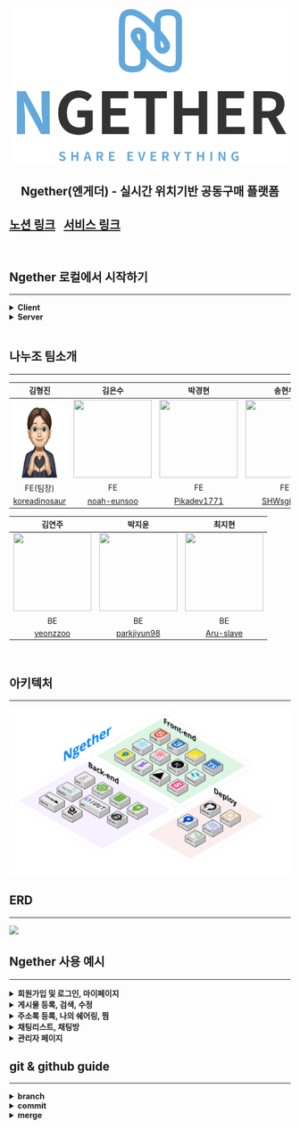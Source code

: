 <div align="center">
 <img src="client/public/logos/logoBig.svg">
<h2>Ngether(엔게더) - 실시간 위치기반 공동구매 플랫폼</h2>
</div>
<h2>
<a href="https://www.notion.so/codestates/b6d94a84cd10493793b629eb74a3f35c?p=f90ea549c5754a8ebd1ca62ea3d3f7c1&pm=s">노션 링크</a>
&nbsp;
<a href="https://ngether.xyz/">서비스 링크</a>
</h2>
<br>

## Ngether 로컬에서 시작하기
---
<details markdown="1">
<summary><strong>Client</strong></summary>

<h4 style="color:#5ad7b7"><strong>$\huge\textnormal{\color{#5ad7b7}yarn\ install}$</strong></h4>
<p>개발에 필요한 패키지들을 설치합니다.</p>

<h4 style="color:#5ad7b7"><strong>$\huge\textnormal{\color{#5ad7b7}yarn\ dev}$</strong></h4>
<p>개발 모드로 앱을 실행합니다.
브라우저에서 https://localhost:3443으로 실행됩니다.</p>

<h4 style="color:#5ad7b7"><strong>$\huge\textnormal{\color{#5ad7b7}yarn\ build}$</strong></h4>
<p>작업 완료 후 배포를 위한 build폴더가 생성됩니다.</p>
<h4 style="color:#5ad7b7"><strong>https 서버 시작하기</strong></h4>
<p>http에서는 지도 서비스를 지원하지 않습니다. https 환경에서 앱을 시작해주시기 바랍니다</p>
<p>mac에서 설치하기</p>
<p>$\huge\textnormal{\color{#5ad7b7}brew\ install\ mkcert}$</p>
<p>Linux에서 설치하기</p>
<p>$\huge\textnormal{\color{#5ad7b7}sudo\ apt\ install\ libnss3-tools}$</p>
<p>공통</p>
<p>mkcert key.pem cert.pem 입력 후 파일명 key.pem과 cert.pem으로 변경</p>
</details>

<details markdown="1">
<summary><strong>Server</strong></summary>
<h4 style="color:#cc6cab"><strong> aws와 github actions를 사용하여 서버 배포하기</strong></h4>
<ol>
    <li>레포지토리에 변화가 생기면 Github Actions 작동</li>
    <li>프로젝트 빌드 결과물(.jar)을 S3로 전송 및 저장 </li>
    <li>Amazon CodeDeploy에 배포 명령 </li>
    <li>S3에서 Amazon CodeDeploy에 프로젝트 빌드 결과물(.jar) 전달</li>
    <li>EC2 배포 및 실행</li>
</ol>
</details>
<br>

## 나누조 팀소개
---
|김형진|김은수|박경현|송현우|
|:--:|:--:|:--:|:--:|
|[<img width="140px" height="140px" src="readmeImage/김형진.png">](https://raw.githubusercontent.com/codestates-seb/seb41_main_024/readme/readmeImage/%EA%B9%80%ED%98%95%EC%A7%84.png)|[<img width="140px" height="140px" src="https://cdn.discordapp.com/attachments/1059639201731182705/1070205097600102470/c2aabf0408d26d274d05aef03f83a9d2-sticker.png">](https://raw.githubusercontent.com/codestates-seb/seb41_main_024/readme/readmeImage/%EA%B9%80%EC%9D%80%EC%88%98.png)|[<img width="140px" height="140px" src="https://cdn.discordapp.com/attachments/1059639201731182705/1070205298029101126/4b505b32b.PNG">](https://raw.githubusercontent.com/codestates-seb/seb41_main_024/readme/readmeImage/%EB%B0%95%EA%B2%BD%ED%98%84.png)|[<img width="140px" height="140px" src="https://cdn.discordapp.com/attachments/1059639201731182705/1070203560626769941/da4ef0c91fc0ee99c1609cfa58fc86d4-sticker.png">](https://raw.githubusercontent.com/codestates-seb/seb41_main_024/readme/readmeImage/%EC%86%A1%ED%98%84%EC%9A%B0.png)|
|FE(팀장)|FE|FE|FE|
|[koreadinosaur](https://github.com/koreadinosaur)|[noah-eunsoo](https://github.com/noah-eunsoo)|[Pikadev1771](https://github.com/Pikadev1771)|[SHWsgithub](https://github.com/SHWsgithub)|

|김연주|박지윤|최지현|
|:--:|:--:|:--:|
|[<img width="140px" height="140px" src="https://cdn.discordapp.com/attachments/1059639201731182705/1070203709843329034/ec9c5931875927fc181542a8cdb6a853-sticker.png">](https://raw.githubusercontent.com/codestates-seb/seb41_main_024/readme/readmeImage/%EA%B9%80%EC%97%B0%EC%A3%BC.png)|[<img width="140px" height="140px" src="https://cdn.discordapp.com/attachments/1059639201731182705/1070204891747844106/5392d2c8940c52f0ebe0f02e4edd2d20-sticker.png">](https://raw.githubusercontent.com/codestates-seb/seb41_main_024/readme/readmeImage/%EB%B0%95%EC%A7%80%EC%9C%A4.png)|[<img width="140px" height="140px" src="https://cdn.discordapp.com/attachments/1059639201731182705/1070203285740458015/ee5b2ccd5d8e0f65e76a42869822cfee-sticker.png">](https://raw.githubusercontent.com/codestates-seb/seb41_main_024/readme/readmeImage/%EC%B5%9C%EC%A7%80%ED%98%84.png)|
|BE|BE|BE|
|[yeonzzoo](https://github.com/yeonzzoo)|[parkjiyun98](https://github.com/parkjiyun98)|[Aru-slave](https://github.com/Aru-slave)|

<br>

## 아키텍처
---
<img src="https://github.com/codestates-seb/seb41_main_024/blob/readme/readmeImage/Web_App_Reference_Architecture_3.png" />
<br>

## ERD
---
<img src="https://s3.us-west-2.amazonaws.com/secure.notion-static.com/8a217a16-9f28-4b67-bebc-330be74c4288/ERD_ScreenShot.png?X-Amz-Algorithm=AWS4-HMAC-SHA256&X-Amz-Content-Sha256=UNSIGNED-PAYLOAD&X-Amz-Credential=AKIAT73L2G45EIPT3X45%2F20230201%2Fus-west-2%2Fs3%2Faws4_request&X-Amz-Date=20230201T054605Z&X-Amz-Expires=86400&X-Amz-Signature=8b7f09fb32a834a3d8ffe5a968b0bbfc7c788488c14c3e6467ea5ac1c0375bd2&X-Amz-SignedHeaders=host&response-content-disposition=filename%3D%22ERD%2520ScreenShot.png%22&x-id=GetObject">

## Ngether 사용 예시
---
<details markdown="1">
<br>
<summary><strong>회원가입 및 로그인, 마이페이지</strong></summary>
메인페이지
<br>
<img width="100%" src="https://raw.githubusercontent.com/codestates-seb/seb41_main_024/readme/readmeImage/appUserFlow/ngether.xyz_main.png" />
<br>
<br>
회원가입
<br>
<img width="100%" src="https://raw.githubusercontent.com/codestates-seb/seb41_main_024/readme/readmeImage/appUserFlow/signup.gif" />
<br>
<br>
로그인
<br>
<img width="100%" src="https://raw.githubusercontent.com/codestates-seb/seb41_main_024/readme/readmeImage/appUserFlow/login.gif" />
<br>
<br>
마이페이지
<br>
<img width="100%" src="https://raw.githubusercontent.com/codestates-seb/seb41_main_024/readme/readmeImage/appUserFlow/mypage.gif" />

</details>
<details markdown="1">
<summary><strong>게시물 등록, 검색, 수정</strong></summary>
<br>
<br>
게시물 등록
<br>
<img width="100%" src="https://raw.githubusercontent.com/codestates-seb/seb41_main_024/readme/readmeImage/appUserFlow/ngether.xyz_main.png" />
<br>
<br>
검색
<br>
<img width="100%" src="https://raw.githubusercontent.com/codestates-seb/seb41_main_024/readme/readmeImage/appUserFlow/nearby_search.gif" />
<br>
<br>
수정
<br>
<img width="100%" src="https://raw.githubusercontent.com/codestates-seb/seb41_main_024/readme/readmeImage/appUserFlow/nearby_edit.gif" />
<br>
<br>
삭제
<br>
<img width="100%" src="https://raw.githubusercontent.com/codestates-seb/seb41_main_024/readme/readmeImage/appUserFlow/nearby_delete.gif" />
</details>

<details markdown="1">
<summary><strong>주소록 등록, 나의 쉐어링, 찜</strong></summary>
<br>
<br>
주소록 등록
<br>
<img width="100%" src="https://raw.githubusercontent.com/codestates-seb/seb41_main_024/readme/readmeImage/appUserFlow/adress_post.gif" />
<br>
<br>
나의 쉐어링 
<br>
<img width="100%" src="https://raw.githubusercontent.com/codestates-seb/seb41_main_024/readme/readmeImage/appUserFlow/my_sharing.gif" />
<br>
<br>
1:1 문의 등록
<br>
<img width="100%" src="https://raw.githubusercontent.com/codestates-seb/seb41_main_024/readme/readmeImage/appUserFlow/post_qna.gif" />
</details>

<details markdown="1">
<summary><strong>채팅리스트, 채팅방</strong></summary>
<br>
<br>
채팅리스트, 채팅방
<br>
<img width="100%" src="https://github.com/codestates-seb/seb41_main_024/blob/readme/readmeImage/appUserFlow/chatting.gif" />
<br>
<br>
유저 강퇴 (방장일 시)
<br>
<img width="100%" src="https://raw.githubusercontent.com/codestates-seb/seb41_main_024/readme/readmeImage/appUserFlow/userBan.gif" />
<br>
<br>
강퇴당한 유저
<br>
<img width="100%" src="https://raw.githubusercontent.com/codestates-seb/seb41_main_024/readme/readmeImage/appUserFlow/userBanned.gif" />
<br>
<br>
강퇴당한 유저 해당 게시물 입장 시도시
<br>
<img width="100%" src="https://raw.githubusercontent.com/codestates-seb/seb41_main_024/readme/readmeImage/appUserFlow/afterBan.gif" />

</details>

<details markdown="1">
<summary><strong>관리자 페이지</strong></summary>
<br>
<br>
유저 신고 및 문의 처리
<br>
<img width="100%" src="https://raw.githubusercontent.com/codestates-seb/seb41_main_024/readme/readmeImage/appUserFlow/admin_page.gif" />
<br>
</details>

## git & github guide
---
<details markdown="1">
<summary><strong>branch</strong></summary>
<ul>
  <li>
    strategy
    <ul>
      <li>main브랜치에서 dev브랜치를 생성합니다. dev브랜치에서 feat브랜치를 생성 후 작업합니다.</li>
      <li>작업이 완료된 feat브랜치들은 dev브랜치에만 merge할 수 있습니다.</li>
      <li>배포 전 개발 완료된 dev브랜치를 main브랜치에 merge후 main브랜치를 배포합니다.</li>
    </ul>
  </li>
  <li>
    branch types
    <ul>
      <li>main : 배포 브랜치</li>
      <li>dev : 개발 브랜치</li>
      <li>feat/branchname : 기능 브랜치</li>
      <li>hotfix : 오류 또는 긴급 수정 브랜치</li>
    </ul>
  </li>
  <li>
    feat브랜치 name style
    <ul>
      <li>
        basic : 기능별로 브랜치를 생성하고, 1개의 브랜치는 1명의 사용자가 담당합니다.
        <pre>
feat/개발영역/기능명
feat/front/login
feat/back/login</pre>
      </li>
      <li>
        sub : 예외상황으로 1개의 브랜치에서 여러명이 작업할 경우 sub브랜치 생성 후 작업합니다.
        <pre>
feat/개발영역/기능명_sub_세부기능
feat/front/login_sub_sns
feat/back/login_sub_sns</pre>
       </li>
    </ul>
  </li>
</ul>
</details>

<details markdown="1">
<summary><strong>commit</strong></summary>
<ul>
  <li>
    structure
    <pre>
타입 - #이슈번호 : 제목
(공백줄)
상세 설명</pre>
  </li>
  <li>
    type
    <ul>
      <li>feat: A new feature</li>
      <li>fix: A bug fix</li>
      <li>docs: Changes to documentation</li>
      <li>style: Formatting, missing semi colons, etc; no code change</li>
      <li>refactor: Refactoring production code</li>
      <li>test: Adding tests, refactoring test; no production code change</li>
      <li>chore: Updating build tasks, package manager configs, etc; no production code change</li>
    </ul>
  </li>
  <li>
    example
    <pre>
feat - #1 : 로그인 html,css 완료
<br/>
공통 인풋 텍스트, 버튼 컴포넌트 적용</pre>
  </li>
</ul>
</details>
    
<details markdown="1">
<summary><strong>merge</strong></summary>
<ul>
  <li>github pull request를 사용해 merge합니다.</li>
  <li>front개발은 최소 front 1명을 리뷰어로, back개발은 최소 back 1명을 리뷰어로 pull request 합니다.</li>
  <li>front, back 같이 진행하는 개발은 최소 front,back 각 1명을 리뷰어로 pull request 합니다.</li>
</ul>
</details>

